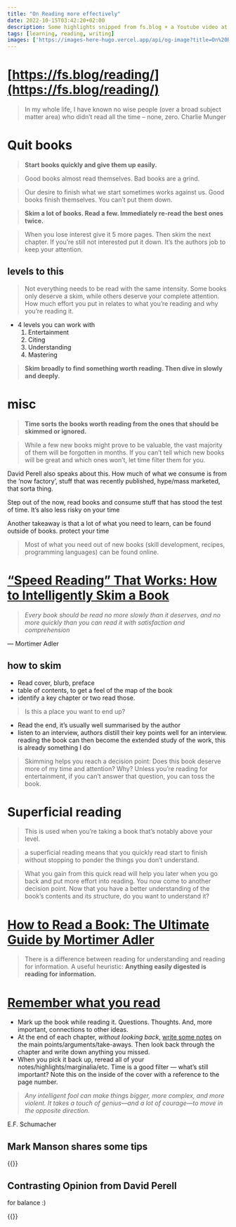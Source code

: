 ```yaml
---
title: "On Reading more effectively"
date: 2022-10-15T03:42:20+02:00
description: Some highlights snipped from fs.blog + a Youtube video at the end
tags: [learning, reading, writing]
images: ['https://images-here-hugo.vercel.app/api/og-image?title=On%20Reading%20more%20effectively']
---
```


# [https://fs.blog/reading/](https://fs.blog/reading/)

> In my whole life, I have known no wise people (over a broad subject matter area) who didn’t read all the time – none, zero.
Charlie Munger
>

# Quit books

> **Start books quickly and give them up easily.**
>

> Good books almost read themselves. Bad books are a grind.
>

> Our desire to finish what we start sometimes works against us. Good books finish themselves. You can’t put them down.
>

> **Skim a lot of books. Read a few. Immediately re-read the best ones twice.**
>

> When you lose interest give it 5 more pages. Then skim the next chapter. If you’re still not interested put it down. It’s the authors job to keep your attention.
>

## levels to this

> Not everything needs to be read with the same intensity. Some books only deserve a skim, while others deserve your complete attention. How much effort you put in relates to what you’re reading and why you’re reading it.

- 4 levels you can work with
    1. Entertainment
    2. Citing
    3. Understanding
    4. Mastering

> **Skim broadly to find something worth reading. Then dive in slowly and deeply.**
>

# misc

> **Time sorts the books worth reading from the ones that should be skimmed or ignored.**
>

> While a few new books might prove to be valuable, the vast majority of them will be forgotten in months.
If you can’t tell which new books will be great and which ones won’t, let time filter them for you.
>

David Perell also speaks about this. How much of what we consume is from the ‘now factory’, stuff that was recently published, hype/mass marketed, that sorta thing.

Step out of the now, read books and consume stuff that has stood the test of time. It’s also less risky on your time

Another takeaway is that a lot of what you need to learn, can be found outside of books. protect your time

> Most of what you need out of new books (skill development, recipes, programming languages) can be found online.
>

# [“Speed Reading” That Works: How to Intelligently Skim a Book](https://fs.blog/the-art-of-reading-inspectional-reading/)

> *Every book should be read no more slowly than it deserves, and no more quickly than you can read it with satisfaction and comprehension*
>

— Mortimer Adler

## how to skim

- Read cover, blurb, preface
- table of contents, to get a feel of the map of the book
- identify a key chapter or two read those.

> Is this a place you want to end up?
>
- Read the end, it’s usually well summarised by the author
- listen to an interview, authors distill their key points well for an interview. reading the book can then become the extended study of the work, this is already something I do

> Skimming helps you reach a decision point: Does this book deserve more of my time and attention? Why?
> Unless you’re reading for entertainment, if you can’t answer that question, you can toss the book.
>

# Superficial reading

> This is used when you’re taking a book that’s notably above your level.
>

> a superficial reading means that you quickly read start to finish without stopping to ponder the things you don’t understand.
>

> What you gain from this quick read will help you later when you go back and put more effort into reading. You now come to another decision point. Now that you have a better understanding of the book’s contents and its structure, do you want to understand it?
>

# **[How to Read a Book: The Ultimate Guide by Mortimer Adler](https://fs.blog/how-to-read-a-book/)**

> There is a difference between reading for understanding and reading for information.
A useful heuristic: **Anything easily digested is reading for information.**
>

# [Remember what you read](https://fs.blog/remembering-what-you-read/?utm_source=pocket_mylist)

- Mark up the book while reading it. Questions. Thoughts. And, more important, connections to other ideas.
- At the end of each chapter, *without looking back*, [write some notes](https://fs.blog/2013/05/how-to-retain-more-of-what-you-read/) on the main points/arguments/take-aways. Then look back through the chapter and write down anything you missed.
- When you pick it back up, reread all of your notes/highlights/marginalia/etc. Time is a good filter — what’s still important? Note this on the inside of the cover with a reference to the page number.

> *Any intelligent fool can make things bigger, more complex, and more violent. It takes a touch of genius—and a lot of courage—to move in the opposite direction.*
>

E.F. Schumacher

## Mark Manson shares some tips

{{<youtube KJ2Lvi9kG2Q>}}

## Contrasting Opinion from David Perell

for balance :)

{{<youtube G-lR2vpyPz8>}}
